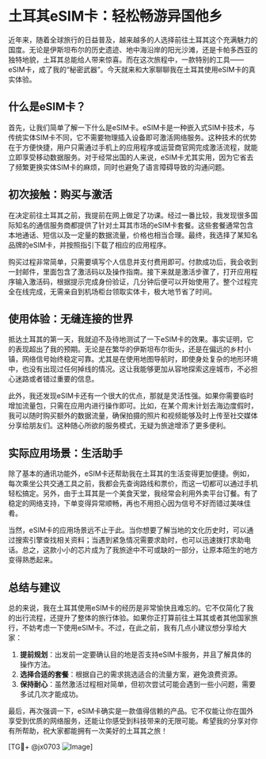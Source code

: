 # 土耳其eSIM卡：轻松畅游异国他乡

近年来，随着全球旅行的日益普及，越来越多的人选择前往土耳其这个充满魅力的国度。无论是伊斯坦布尔的历史遗迹、地中海沿岸的阳光沙滩，还是卡帕多西亚的独特地貌，土耳其总能给人带来惊喜。而在这次旅程中，一款特别的工具——eSIM卡，成了我的“秘密武器”。今天就来和大家聊聊我在土耳其使用eSIM卡的真实体验。

## 什么是eSIM卡？

首先，让我们简单了解一下什么是eSIM卡。eSIM卡是一种嵌入式SIM卡技术，与传统实体SIM卡不同，它不需要物理插入设备即可激活网络服务。这种技术的优势在于方便快捷，用户只需通过手机上的应用程序或运营商官网完成激活流程，就能立即享受移动数据服务。对于经常出国的人来说，eSIM卡尤其实用，因为它省去了频繁更换实体SIM卡的麻烦，同时也避免了语言障碍导致的沟通问题。

## 初次接触：购买与激活

在决定前往土耳其之前，我提前在网上做足了功课。经过一番比较，我发现很多国际知名的通信服务商都提供了针对土耳其市场的eSIM卡套餐。这些套餐通常包含本地通话、短信以及一定量的数据流量，价格也相当合理。最终，我选择了某知名品牌的eSIM卡，并按照指引下载了相应的应用程序。

购买过程非常简单，只需要填写个人信息并支付费用即可。付款成功后，我会收到一封邮件，里面包含了激活码以及操作指南。接下来就是激活步骤了，打开应用程序输入激活码，根据提示完成身份验证，几分钟后便可以开始使用了。整个过程完全在线完成，无需亲自到机场柜台领取实体卡，极大地节省了时间。

## 使用体验：无缝连接的世界

抵达土耳其的第一天，我就迫不及待地测试了一下eSIM卡的效果。事实证明，它的表现超出了我的预期。无论是在繁华的伊斯坦布尔街头，还是在偏远的乡村小镇，网络信号始终稳定可靠。尤其是在使用地图导航时，即使身处复杂的地形环境中，也没有出现过任何掉线的情况。这让我能够更加从容地探索这座城市，不必担心迷路或者错过重要的信息。

此外，我还发现eSIM卡还有一个很大的优点，那就是灵活性强。如果你需要临时增加流量包，只需在应用内进行操作即可。比如，在某个周末计划去海边度假时，我可以随时购买额外的数据流量，确保拍摄的照片和视频能够及时上传至社交媒体分享给朋友们。这种随心所欲的服务模式，无疑为旅途增添了更多便利。

## 实际应用场景：生活助手

除了基本的通讯功能外，eSIM卡还帮助我在土耳其的生活变得更加便捷。例如，每次乘坐公共交通工具之前，我都会先查询路线和票价，而这一切都可以通过手机轻松搞定。另外，由于土耳其是一个美食天堂，我经常会利用外卖平台订餐。有了稳定的网络支持，下单变得异常顺畅，再也不用担心因为信号不好而错过美味佳肴。

当然，eSIM卡的应用场景远不止于此。当你想要了解当地的文化历史时，可以通过搜索引擎查找相关资料；当遇到紧急情况需要求助时，也可以迅速拨打求助电话。总之，这款小小的芯片成为了我旅途中不可或缺的一部分，让原本陌生的地方变得熟悉起来。

## 总结与建议

总的来说，我在土耳其使用eSIM卡的经历是非常愉快且难忘的。它不仅简化了我的出行流程，还提升了整体的旅行体验。如果你正打算前往土耳其或者其他国家旅行，不妨考虑一下使用eSIM卡。不过，在此之前，我有几点小建议想分享给大家：

1. **提前规划**：出发前一定要确认目的地是否支持eSIM卡服务，并且了解具体的操作方法。
2. **选择合适的套餐**：根据自己的需求挑选适合的流量方案，避免浪费资源。
3. **保持耐心**：虽然激活过程相对简单，但初次尝试可能会遇到一些小问题，需要多试几次才能成功。

最后，再次强调一下，eSIM卡确实是一款值得信赖的产品。它不仅能让你在国外享受到优质的网络服务，还能让你感受到科技带来的无限可能。希望我的分享对你有所帮助，祝大家都能拥有一次美好的土耳其之旅！

[TG💪+ @jx0703 ![Image](https://github.com/user-attachments/assets/dbca1d08-cadb-493c-b0ec-ad6f7a83f270)]
